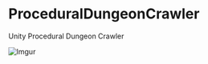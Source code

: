 # ProceduralDungeonCrawler
Unity Procedural Dungeon Crawler

![Imgur](https://i.imgur.com/Yoi1rAI.png)
